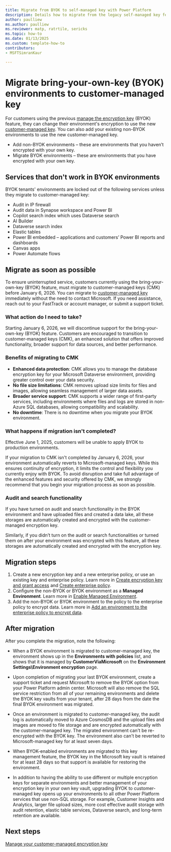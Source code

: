 ```yaml
---
title: Migrate from BYOK to self-managed key with Power Platform
description: Details how to migrate from the legacy self-managed key feature to customer-managed key
author: paulliew
ms.author: paulliew
ms.reviewer: matp, ratrtile, sericks
ms.topic: how-to 
ms.date: 01/13/2025
ms.custom: template-how-to
contributors:
- MSFTSimranKaur

---
```


# Migrate bring-your-own-key (BYOK) environments to customer-managed key

For customers using the previous [manage the encryption key](manage-encryption-key.md) (BYOK) feature, they can change their environment's encryption to use the new [customer-managed key](customer-managed-key.md). You can also add your existing non-BYOK environments to use the new customer-managed key.

- Add non-BYOK environments – these are environments that you haven’t encrypted with your own key.
- Migrate BYOK environments – these are environments that you have encrypted with your own key.

## Services that don't work in BYOK environments
BYOK tenants' environments are locked out of the following services unless they migrate to customer-managed key:
 
- Audit in IP firewall
-	Audit data in Synapse workspace and Power BI 
-	Copilot search index which uses Dataverse search 
- AI Builder
- Dataverse search index
- Elastic tables
- Power BI embedded – applications and customers’ Power BI reports and dashboards
- Canvas apps 
- Power Automate flows

## Migrate as soon as possible
To ensure uninterrupted service, customers currently using the bring-your-own-key (BYOK) feature, must migrate to customer-managed keys (CMK) before January 6, 2026. You can migrate to [customer-managed key](customer-managed-key.md) immediately without the need to contact Microsoft. If you need assistance, reach out to your FastTrack or account manager, or submit a support ticket.

### What action do I need to take?
Starting January 6, 2026, we will discontinue support for the bring-your-own-key (BYOK) feature. Customers are encouraged to transition to customer-managed keys (CMK), an enhanced solution that offers improved functionality, broader support for data sources, and better performance.
 
### Benefits of migrating to CMK
- **Enhanced data protection**: CMK allows you to manage the database encryption key for your Microsoft Dataverse environment, providing greater control over your data security.
- **No file size limitations**: CMK removes upload size limits for files and images, allowing seamless management of larger data assets.
- **Broader service support**: CMK supports a wider range of first-party services, including environments where files and logs are stored in non-Azure SQL databases, allowing compatibility and scalability.
- **No downtime**: There is no downtime when you migrate your BYOK environment.

### What happens if migration isn't completed?
Effective June 1, 2025, customers will be unable to apply BYOK to production environments.

If your migration to CMK isn't completed by January 6, 2026, your environment automatically reverts to Microsoft-managed keys. While this ensures continuity of encryption, it limits the control and flexibility you currently enjoy with BYOK. To avoid disruption and take full advantage of the enhanced features and security offered by CMK, we strongly recommend that you begin your migration process as soon as possible. 

### Audit and search functionality
If you have turned on audit and search functionality in the BYOK environment and have uploaded files and created a data lake, all these storages are automatically created and encrypted with the customer-managed encryption key.

Similarly, if you didn’t turn on the audit or search functionalities or turned them on after your environment was encrypted with this feature, all these storages are automatically created and encrypted with the encryption key.

## Migration steps

1. Create a new encryption key and a new enterprise policy, or use an existing key and enterprise policy. Learn more in [Create encryption key and grant access](customer-managed-key.md#create-encryption-key-and-grant-access) and [Create enterprise policy](customer-managed-key.md#create-enterprise-policy).
1. Configure the non-BYOK or BYOK environment as a **Managed Environment**. Learn more in [Enable Managed Environment](customer-managed-key.md#enable-managed-environment-to-be-added-to-the-enterprise-policy).
1. Add the non-BYOK or BYOK environment to the policy to the enterprise policy to encrypt data. Learn more in [Add an environment to the enterprise policy to encrypt data](customer-managed-key.md#add-an-environment-to-the-enterprise-policy-to-encrypt-data).

## After migration
After you complete the migration, note the following:

- When a BYOK environment is migrated to customer-managed key, the environment shows up in the **Environments with policies** list, and shows that it is managed by **CustomerViaMicrosoft** on the **Environment Settings\Environment encryption** page.

- Upon completion of migrating your last BYOK environment, create a support ticket and request Microsoft to remove the BYOK option from your Power Platform admin center. Microsoft will also remove the SQL service restriction from all of your remaining environments and delete the BYOK key vaults from your tenant, after 28 days from the date the final BYOK environment was migrated.  

- Once an environment is migrated to customer-managed key, the audit log is automatically moved to Azure CosmosDB and the upload files and images are moved to file storage and are encrypted automatically with the customer-managed key. The migrated environment can't be re-encrypted with the BYOK key. The environment also can't be reverted to Microsoft-managed key for at least seven days.

- When BYOK-enabled environments are migrated to this key management feature, the BYOK key in the Microsoft key vault is retained for at least 28 days so that support is available for restoring the environment.

- In addition to having the ability to use different or multiple encryption keys for separate environments and better management of your encryption key in your own key vault, upgrading BYOK to customer-managed key opens up your environments to all other Power Platform services that use non-SQL storage. For example, Customer Insights and Analytics, larger file upload sizes, more cost effective audit storage with audit retention, elastic table services, Dataverse search, and long-term retention are available.

## Next steps

[Manage your customer-managed encryption key](customer-managed-key.md)
